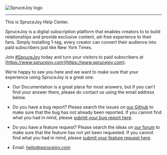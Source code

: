![SpruceJoy logo](https://lapro.sfo2.cdn.digitaloceanspaces.com/sprucejoy/sprucejoy-circle-logo-with-text.png)

---

This is SpruceJoy Help Center.

SpruceJoy is a digital subscription platform that enables creators to to build relationships and provide exclusive content, ad-free experience to their fans. Simply installing 1-tag, every creator can convert their audience into paid subscribers just like New York Times.

Join [#SpruceJoy](https://www.sprucejoy.com) today and turn your visitors to paid subscribers at [https://www.sprucejoy.com](https://www.sprucejoy.com).

We’re happy to see you here and we want to make sure that your experience using SpruceJoy is a great one. 

- Our Documentation is a great place for most answers, but if you can’t find your answer there, please do contact us using the email address below.

- Do you have a bug report? Please search the issues on [our Github](https://github.com/sprucejoy/Feedback/issues) to make sure that the bug has not already been reported. If you cannot find what you had in mind, please [submit your bug report here](https://github.com/sprucejoy/Feedback/issues/new/choose).

- Do you have a feature request? Please search the ideas on [our forum](https://github.com/sprucejoy/Feedback/discussions) to make sure that the feature has not yet been requested. If you cannot find what you had in mind, please [submit your feature request here](https://github.com/sprucejoy/Feedback/discussions).

- Email: hello@sprucejoy.com
